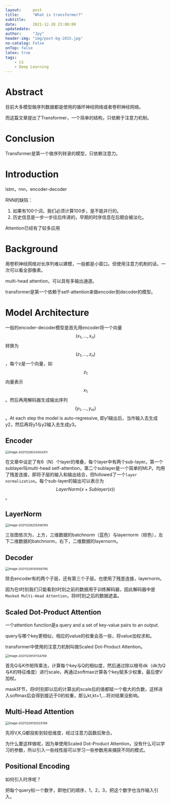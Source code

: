 ```yaml
---
layout:     post
title:      "What is transformer?"
subtitle:   
date:       2021-12-28 23:00:00
updatedate:
author:     "Jpy"
header-img: "img/post-bg-2015.jpg"
no-catalog: False
onTop: false
latex: true
tags:
    - CS
    - Deep Learning
---
```


# Abstract

目前大多模型做序列数据都是使用的循环神经网络或者卷积神经网络。

而这篇文章提出了Transformer，一个简单的结构，只依赖于注意力机制。

# Conclusion

Transformer是第一个做序列转录的模型，只依赖注意力。

# Introduction

lstm，rnn，encoder-decoder

RNN的缺陷：

1. 如果有100个词，我们必须计算100步，是不能并行的。
2. 历史信息是一步一步往后传递的，早期的时序信息在后期会被淡化。

Attention已经有了较多应用

# Background

用卷积神经网络对长序列难以建模，一般都是小窗口。但使用注意力机制的话，一次可以看全部像素。

multi-head attention，可以具有多输出通道。

transformer是第一个依赖于self-attention来做encoder到decoder的模型。

# Model Architecture

一般的encoder-decoder模型是首先用encoder将一个向量$$(x_1,...,x_n)$$转换为$$(z_1,...,z_n)$$，每个z是一个向量，如$$z_1$$向量表示$$x_1$$。然后再用解码器生成输出序列$$(y_1,...,y_m)$$。At each step the model is auto-regressive, 即y1输出后，当作输入去生成y2，然后再将y1与y2输入去生成y3。

## Encoder

<img src="https://raw.githubusercontent.com/Jia-py/blog_picture/master/img/image-20211228234304311.png" alt="image-20211228234304311" style="zoom:67%;" />

在文章中设定了有6（N）个layer的堆叠，每个layer中有两个sub-layer。第一个sublayer叫multi-head self-attention，第二个sublayer是一个简单的MLP。均用了残差连接，即将子层的输入和输出结合，但followed了一个`layer normalization`。每个sub-layer的输出可以表示为$$LayerNorm(x+Sublayer(x))$$。

## LayerNorm

<img src="https://raw.githubusercontent.com/Jia-py/blog_picture/master/img/image-20211228235456193.png" alt="image-20211228235456193" style="zoom:67%;" />

三张图依次为，上方，三维数据的batchnorm（蓝色）与layernorm（棕色），左下二维数据的batchnorm，右下，二维数据的layernorm。

## Decoder

<img src="https://raw.githubusercontent.com/Jia-py/blog_picture/master/img/image-20211229130056795.png" alt="image-20211229130056795" style="zoom:67%;" />

除去encoder有的两个子层，还有第三个子层。也使用了残差连接，layernorm。

因为在t时刻我们只能看到t时刻之前的数据用于训练解码器，因此解码器中是`Masked Multi-Head Attention`，将t时刻之后的数据遮盖。

## Scaled Dot-Product Attention

一个attention function是a query and a set of key-value pairs to an output.

query与哪个key更相似，相应的value的权重会高一些，将value加权求和。

transformer中使用的注意力机制叫做Scaled Dot-Product Attention。

<img src="https://raw.githubusercontent.com/Jia-py/blog_picture/master/img/image-20211229131134769.png" alt="image-20211229131134769" style="zoom: 67%;" />

首先Q与K作矩阵乘法，计算每个key与Q的相似度，然后通过除以根号dk（dk为Q与K的特征维度）进行scale，再通过softmax计算各个key赋多少权重，最后使V加权。

mask环节，将t时刻即以后的计算出的scale后的值都赋一个极大的负数，这样进入softmax后会得到接近于0的权重，那么kt,kt+1,...将对结果没影响。

## Multi-Head Attention

<img src="https://raw.githubusercontent.com/Jia-py/blog_picture/master/img/image-20211229132023159.png" alt="image-20211229132023159" style="zoom:67%;" />

先将V,K,Q都投影到较低维度，经过注意力函数后聚合。

为什么要这样做呢，因为单使用Scaled Dot-Product Attention，没有什么可以学习的参数，所以引入一些线性层可以学习一些参数用来捕获不同的模式。

## Positional Encoding

如何引入时序呢？

把每个query标一个数字，即他们的顺序，1，2，3，把这个数字也当作输入引入。